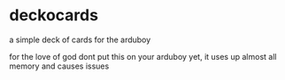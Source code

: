 # deckocards
a simple deck of cards for the arduboy

for the love of god dont put this on your arduboy yet, it uses up almost all memory and causes issues

